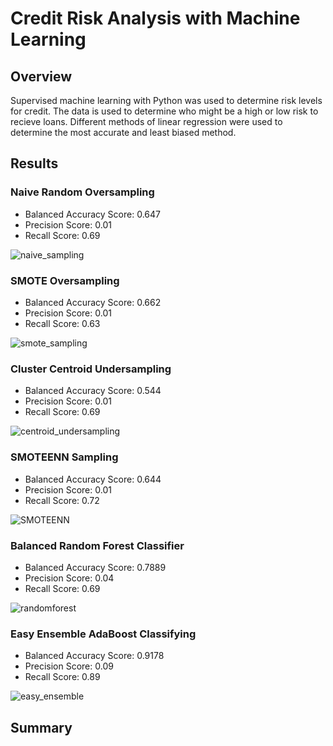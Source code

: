 # Credit Risk Analysis with Machine Learning

## Overview

Supervised machine learning with Python was used to determine risk levels for credit. The data is used to determine who might be a high or low risk to recieve loans. Different methods of linear regression were used to determine the most accurate and least biased method.

## Results

### Naive Random Oversampling

- Balanced Accuracy Score: 0.647
- Precision Score: 0.01
- Recall Score: 0.69

![naive_sampling](https://user-images.githubusercontent.com/77767984/130332738-df10ac4b-3ced-47aa-9c66-03a3f3a973ff.PNG)

### SMOTE Oversampling

- Balanced Accuracy Score: 0.662
- Precision Score: 0.01
- Recall Score: 0.63

![smote_sampling](https://user-images.githubusercontent.com/77767984/130332792-6be34799-e775-4a0d-9ea3-96ba31d29430.PNG)

### Cluster Centroid Undersampling

- Balanced Accuracy Score: 0.544
- Precision Score: 0.01
- Recall Score: 0.69

![centroid_undersampling](https://user-images.githubusercontent.com/77767984/130332806-0f15947c-3f59-447c-8b9f-2d19b7d1019a.PNG)

### SMOTEENN Sampling

- Balanced Accuracy Score: 0.644
- Precision Score: 0.01
- Recall Score: 0.72

![SMOTEENN](https://user-images.githubusercontent.com/77767984/130332812-73b6f477-df4f-49c8-980d-15842e6b028a.PNG)

### Balanced Random Forest Classifier

- Balanced Accuracy Score: 0.7889
- Precision Score: 0.04
- Recall Score: 0.69

![randomforest](https://user-images.githubusercontent.com/77767984/130332827-6b2bc116-090b-4058-a726-9ecdf6ffa915.PNG)

### Easy Ensemble AdaBoost Classifying

- Balanced Accuracy Score: 0.9178
- Precision Score: 0.09
- Recall Score: 0.89

![easy_ensemble](https://user-images.githubusercontent.com/77767984/130332842-a7021fef-ddd7-4c37-8cd7-3f8692e8aafe.PNG)

## Summary








